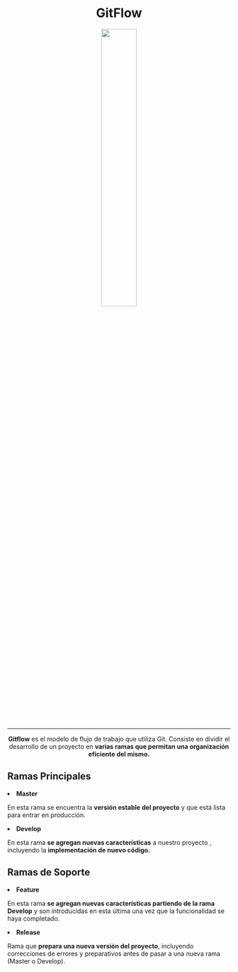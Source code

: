 <h1 align="center">GitFlow</h1>

<div align="center">
<img width="40%" src="https://cdn-images-1.medium.com/v2/resize:fit:1600/1*9yJY7fyscWFUVRqnx0BM6A.png">
</div>
<hr>
<p align="center"><strong>Gitflow</strong> es el modelo de flujo de trabajo que utiliza Git. Consiste en dividir el desarrollo de un proyecto en <strong>varias ramas que permitan una organización eficiente del mismo.</strong></p>

<h2>Ramas Principales</h2>

<li><strong>Master</strong></li>
<p>En esta rama se encuentra la <strong>versión estable del proyecto</strong> y que está </strong>lista para entrar en producción.</strong> </p>

<li><strong>Develop</strong></li>
<p>En esta rama <strong>se agregan nuevas características</strong> a nuestro proyecto , incluyendo la <strong>implementación de nuevo código.</strong></p>

<h2>Ramas de Soporte</h2>

<li><strong>Feature</strong></li>
<p>En esta rama <strong>se agregan nuevas características partiendo de la rama Develop</strong> y son introducidas en esta última una vez que la funcionalidad se haya completado.</strong></p>

<li><strong>Release</strong></li>
<p>Rama que <strong>prepara una nueva versión del proyecto</strong>, incluyendo correcciones de errores y preparativos antes de pasar a una nueva rama (Master o Develop).</p>
